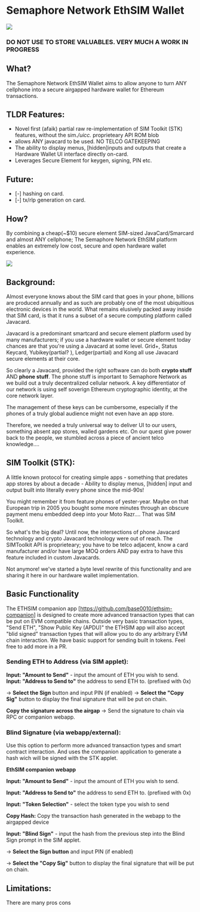 # Semaphore Network EthSIM Wallet
![](https://github.com/base0010/semaphore_network_ethsim/blob/main/logo0.png)


### DO NOT USE TO STORE VALUABLES. VERY MUCH A WORK IN PROGRESS

## What?
The Semaphore Network EthSIM Wallet aims to allow anyone to turn ANY cellphone into a secure airgapped hardware wallet for Ethereum transactions.

## TLDR Features:
*  Novel first (afaik) partial raw re-implementation of SIM Toolkit (STK) features, without the sim.*/uicc.* proprieteary API ROM blob
*  allows ANY javacard to be used. NO TELCO GATEKEEPING
*  The ability to display menus, [hidden]inputs and outputs that create a Hardware Wallet UI interface directly on-card.
*  Leverages Secure Element for keygen, signing, PIN etc.

## Future:
- [-] hashing on card.
- [-] tx/rlp generation on card.

## How?
By combining a cheap(~$10) secure element SIM-sized JavaCard/Smarcard and almost ANY cellphone;
The Semaphore Network EthSIM platform enables an extremely low cost, secure and open hardware wallet experience.

![](https://github.com/base0010/semaphore_network_ethsim/blob/main/animation.gif)

## Background:
Almost everyone knows about the SIM card that goes in your phone, billions are produced annually and as such are probably one of the most ubiquitious electronic devices in the world. What remains elusively packed away inside that SIM card, is that it runs a subset of a secure computing platform called Javacard.

Javacard is a predominant smartcard and secure element platform used by many manufacturers; if you use a hardware wallet or secure element today chances are that you're using a Javacard at some level. Grid+, Status Keycard, Yubikey(partial? ), Ledger(partial) and Kong all use Javacard secure elements at their core.

So clearly a Javacard, provided the right software can do both **crypto stuff** AND **phone stuff**.
The phone stuff is important to Semaphore Network as we build out a truly decentralized cellular network.
A key differentiator of our network is using self soverign Ethereum cryptographic identity, at the core network layer.

The management of these keys can be cumbersome, especially if the phones of a truly global audience might not even have an app store.

Therefore, we needed a truly universal way to deliver UI to our users, something absent app stores, walled gardens etc.
On our quest give power back to the people, we stumbled across a piece of ancient telco knowledge....

## SIM Toolkit (STK):
A little known protocol for creating simple apps -
something that predates app stores by about a decade -
Ability to display menus, [hidden] input and output built into literally every phone since the mid-90s!

You might remember it from feature phones of yester-year. Maybe on that European trip in 2005 you bought some more minutes through an obscure payment menu embedded deep into your Moto Razr.... That was SIM Toolkit.

So what's the big deal? Until now, the intersections of phone Javacard technology and crypto Javacard technology were out of reach. The SIMToolkit API is proprieteary; you have to be telco adjacent, know a card manufacturer and/or have large MOQ orders AND pay extra to have this feature included in custom Javacards.

Not anymore! we've started a byte level rewrite of this functionality and are sharing it here in our hardware wallet implementation.

## Basic Functionality
The ETHSIM companion app [https://github.com/base0010/ethsim-companion] is designed to create more advanced transaction types that can be put on EVM compatible chains. Outside very basic transaction types, "Send ETH", "Show Public Key (APDU)" the ETHSIM app will also accept "blid signed" transaction types that will allow you to do any arbitrary EVM chain interaction. We have basic support for sending built in tokens. Feel free to add more in a PR. 

### Sending ETH to Address (via SIM applet): 
**Input:  "Amount to Send"** - input the amount of ETH you wish to send. 
**Input:  "Address to Send to"** the address to send ETH to. (prefixed with 0x)

-> **Select the Sign** button and input PIN (if enabled)
-> **Select the "Copy Sig"** button to display the final signature that will be put on chain. 

**Copy the signature across the airgap**
-> Send the signature to chain via RPC or companion webapp.


### Blind Signature (via webapp/external): 
Use this option to perform more advanced transaction types and smart contract interaction. And uses the companion application to generate a hash wich will be signed with the STK applet.

**EthSIM companion webapp**

**Input:  "Amount to Send"** - input the amount of ETH you wish to send.  

**Input:  "Address to Send to"** the address to send ETH to. (prefixed with 0x)  

**Input:  "Token Selection"** - select the token type you wish to send  


**Copy Hash:** Copy the transaction hash generated in the webapp to the airgapped device  


**Input: "Blind Sign"** - input the hash from the previous step into the Blind Sign prompt in the SIM applet.  


  -> **Select the Sign button** and input PIN (if enabled)  
  
  -> **Select the "Copy Sig"** button to display the final signature that will be put on chain. 



## Limitations:
There are many pros cons
